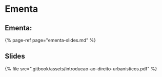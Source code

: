 # Ementa

## Ementa:

{% page-ref page="ementa-slides.md" %}

## Slides

{% file src=".gitbook/assets/introducao-ao-direito-urbanisticos.pdf" %}



